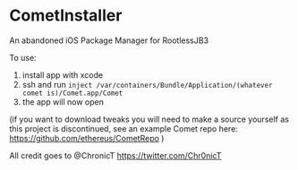 # CometInstaller

An abandoned iOS Package Manager for RootlessJB3 

To use: 

1. install app with xcode
2. ssh and run ``inject /var/containers/Bundle/Application/(whatever comet is)/Comet.app/Comet``
3. the app will now open

(if you want to download tweaks you will need to make a source yourself as this project is discontinued,
see an example Comet repo here: https://github.com/ethereus/CometRepo )

All credit goes to @ChronicT https://twitter.com/Chr0nicT
